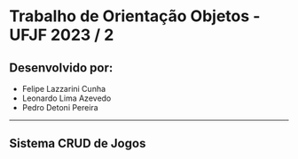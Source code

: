 # Trabalho de Orientação Objetos - UFJF 2023 / 2

## Desenvolvido por:
- Felipe Lazzarini Cunha
- Leonardo Lima Azevedo
- Pedro Detoni Pereira
---
## Sistema CRUD de Jogos
